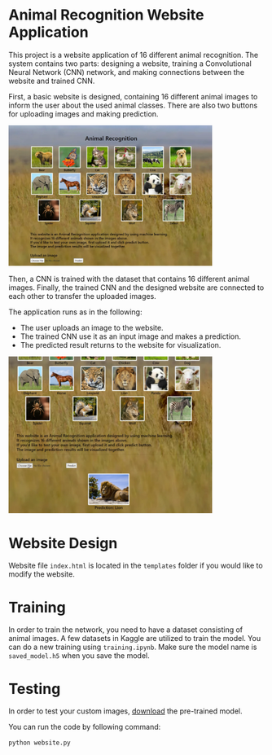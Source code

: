 # Animal Recognition Website Application

This project is a website application of 16 different animal recognition.
The system contains two parts: designing a website, training a Convolutional 
Neural Network (CNN) network, and making connections between the website and trained CNN.

First, a basic website is designed, containing 16 different animal images to 
inform the user about the used animal classes.
There are also two buttons for uploading images and making prediction.

<img src="/images/image1.png" width="400">

Then, a CNN is trained with the dataset that contains 16 different animal images.
Finally, the trained CNN and the designed website are connected to each other 
to transfer the uploaded images.

The application runs as in the following:
* The user uploads an image to the website.
* The trained CNN use it as an input image and makes a prediction.
* The predicted result returns to the website for visualization.

<img src="./images/image2.png" width="400">

# Website Design
Website file `index.html` is located in the `templates` folder if you would like to modify the website.

# Training
In order to train the network, you need to have a dataset consisting of animal images.
A few datasets in Kaggle are utilized to train the model.
You can do a new training using `training.ipynb`.
Make sure the model name is `saved_model.h5` when you save the model.

# Testing
In order to test your custom images, [download]() the pre-trained model.

You can run the code by following command:
    
    python website.py

